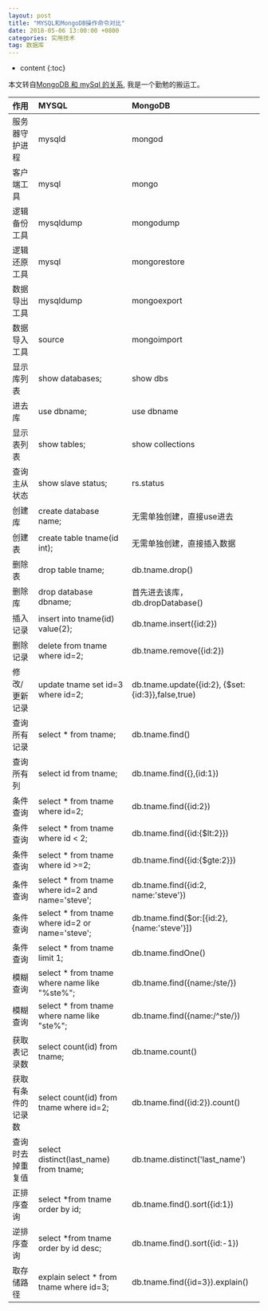 ```yaml
---
layout: post
title: "MYSQL和MongoDB操作命令对比"
date: 2018-05-06 13:00:00 +0800 
categories: 实用技术
tag: 数据库
---
```

* content
{:toc}



本文转自[MongoDB 和 mySql 的关系](http://www.cnblogs.com/syomm/p/5760441.html), 我是一个勤勉的搬运工。

<!-- more -->

| 作用  | MYSQL  | MongoDB  |
|:----|:-----|:------  |
|服务器守护进程|mysqld|mongod|
|客户端工具|mysql|mongo|
|逻辑备份工具|mysqldump|mongodump
|逻辑还原工具|mysql|mongorestore|
|数据导出工具|mysqldump|mongoexport|
|数据导入工具|source|mongoimport|
|显示库列表|show databases;|show dbs|
|进去库|use dbname;|use dbname|
|显示表列表|show tables;|show collections|
|查询主从状态|show slave status;|rs.status|
|创建库|create database name;|无需单独创建，直接use进去|
|创建表|create table tname(id int);|无需单独创建，直接插入数据|
|删除表|drop table tname;|db.tname.drop()|
|删除库|drop database dbname;|首先进去该库，db.dropDatabase()|
|插入记录|insert into tname(id) value(2);|db.tname.insert({id:2})|
|删除记录|delete from tname where id=2;|db.tname.remove({id:2})|
|修改/更新记录|update tname set id=3 where id=2;|db.tname.update({id:2}, {$set:{id:3}},false,true)|
|查询所有记录|select * from tname;|db.tname.find()|
|查询所有列|select id from tname;|db.tname.find({},{id:1})|
|条件查询|select * from tname where id=2;|db.tname.find({id:2})|
|条件查询|select * from tname where id < 2;|db.tname.find({id:{$lt:2}})|
|条件查询|select * from tname where id >=2;|db.tname.find({id:{$gte:2}})|
|条件查询|select * from tname where id=2 and name='steve';|db.tname.find({id:2, name:'steve'})|
|条件查询|select * from tname where id=2 or name='steve';|db.tname.find($or:[{id:2}, {name:'steve'}])|
|条件查询|select * from tname limit 1;|db.tname.findOne()|
|模糊查询|select * from tname where name like "%ste%";|db.tname.find({name:/ste/})|
|模糊查询|select * from tname where name like "ste%";|db.tname.find({name:/^ste/})|
|获取表记录数|select count(id) from tname;|db.tname.count()|
|获取有条件的记录数|select count(id) from tname where id=2;|db.tname.find({id:2}).count()|
|查询时去掉重复值|select distinct(last_name) from tname;|db.tname.distinct('last_name')|
|正排序查询|select *from tname order by id;|db.tname.find().sort({id:1})|
|逆排序查询|select *from tname order by id desc;|db.tname.find().sort({id:-1})|
|取存储路径|explain select * from tname where id=3;|db.tname.find({id=3}).explain()|
